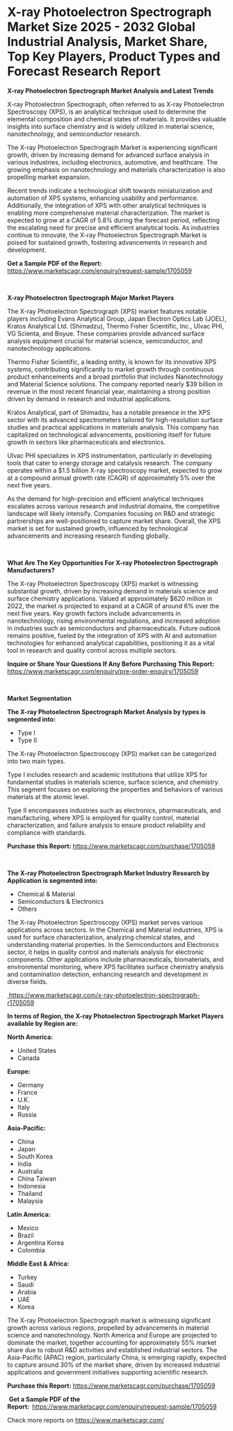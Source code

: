 <p><h1>X-ray Photoelectron Spectrograph Market Size 2025 - 2032 Global Industrial Analysis, Market Share, Top Key Players, Product Types and Forecast Research Report</h1></p><p><strong>X-ray Photoelectron Spectrograph Market Analysis and Latest Trends</strong></p>
<p><p>X-ray Photoelectron Spectrograph, often referred to as X-ray Photoelectron Spectroscopy (XPS), is an analytical technique used to determine the elemental composition and chemical states of materials. It provides valuable insights into surface chemistry and is widely utilized in material science, nanotechnology, and semiconductor research.</p><p>The X-ray Photoelectron Spectrograph Market is experiencing significant growth, driven by increasing demand for advanced surface analysis in various industries, including electronics, automotive, and healthcare. The growing emphasis on nanotechnology and materials characterization is also propelling market expansion. </p><p>Recent trends indicate a technological shift towards miniaturization and automation of XPS systems, enhancing usability and performance. Additionally, the integration of XPS with other analytical techniques is enabling more comprehensive material characterization. The market is expected to grow at a CAGR of 5.8% during the forecast period, reflecting the escalating need for precise and efficient analytical tools. As industries continue to innovate, the X-ray Photoelectron Spectrograph Market is poised for sustained growth, fostering advancements in research and development.</p></p>
<p><strong>Get a Sample PDF of the Report:&nbsp;</strong> <a href="https://www.marketscagr.com/enquiry/request-sample/1705059?utm_campaign=3099&utm_medium=2&utm_source=Github&utm_content=ia&utm_term=27032025&utm_id=x-ray-photoelectron-spectrograph">https://www.marketscagr.com/enquiry/request-sample/1705059</a></p>
<p>&nbsp;</p>
<p><strong>X-ray Photoelectron Spectrograph Major Market Players</strong></p>
<p><p>The X-ray Photoelectron Spectrograph (XPS) market features notable players including Evans Analytical Group, Japan Electron Optics Lab (JOEL), Kratos Analytical Ltd. (Shimadzu), Thermo Fisher Scientific, Inc., Ulvac PHI, VG Scienta, and Boyue. These companies provide advanced surface analysis equipment crucial for material science, semiconductor, and nanotechnology applications.</p><p>Thermo Fisher Scientific, a leading entity, is known for its innovative XPS systems, contributing significantly to market growth through continuous product enhancements and a broad portfolio that includes Nanotechnology and Material Science solutions. The company reported nearly $39 billion in revenue in the most recent financial year, maintaining a strong position driven by demand in research and industrial applications.</p><p>Kratos Analytical, part of Shimadzu, has a notable presence in the XPS sector with its advanced spectrometers tailored for high-resolution surface studies and practical applications in materials analysis. This company has capitalized on technological advancements, positioning itself for future growth in sectors like pharmaceuticals and electronics.</p><p>Ulvac PHI specializes in XPS instrumentation, particularly in developing tools that cater to energy storage and catalysis research. The company operates within a $1.5 billion X-ray spectroscopy market, expected to grow at a compound annual growth rate (CAGR) of approximately 5% over the next five years.</p><p>As the demand for high-precision and efficient analytical techniques escalates across various research and industrial domains, the competitive landscape will likely intensify. Companies focusing on R&D and strategic partnerships are well-positioned to capture market share. Overall, the XPS market is set for sustained growth, influenced by technological advancements and increasing research funding globally.</p></p>
<p>&nbsp;</p>
<p><strong>What Are The Key Opportunities For X-ray Photoelectron Spectrograph Manufacturers?</strong></p>
<p><p>The X-ray Photoelectron Spectroscopy (XPS) market is witnessing substantial growth, driven by increasing demand in materials science and surface chemistry applications. Valued at approximately $620 million in 2022, the market is projected to expand at a CAGR of around 6% over the next five years. Key growth factors include advancements in nanotechnology, rising environmental regulations, and increased adoption in industries such as semiconductors and pharmaceuticals. Future outlook remains positive, fueled by the integration of XPS with AI and automation technologies for enhanced analytical capabilities, positioning it as a vital tool in research and quality control across multiple sectors.</p></p>
<p><strong>Inquire or Share Your Questions If Any Before Purchasing This Report:</strong> <a href="https://www.marketscagr.com/enquiry/pre-order-enquiry/1705059?utm_campaign=3099&utm_medium=2&utm_source=Github&utm_content=ia&utm_term=27032025&utm_id=x-ray-photoelectron-spectrograph">https://www.marketscagr.com/enquiry/pre-order-enquiry/1705059</a></p>
<p>&nbsp;</p>
<p><strong>Market Segmentation</strong></p>
<p><strong>The X-ray Photoelectron Spectrograph Market Analysis by types is segmented into:</strong></p>
<p><ul><li>Type I</li><li>Type II</li></ul></p>
<p><p>The X-ray Photoelectron Spectroscopy (XPS) market can be categorized into two main types. </p><p>Type I includes research and academic institutions that utilize XPS for fundamental studies in materials science, surface science, and chemistry. This segment focuses on exploring the properties and behaviors of various materials at the atomic level.</p><p>Type II encompasses industries such as electronics, pharmaceuticals, and manufacturing, where XPS is employed for quality control, material characterization, and failure analysis to ensure product reliability and compliance with standards.</p></p>
<p><strong>Purchase this Report:&nbsp;</strong><a href="https://www.marketscagr.com/purchase/1705059?utm_campaign=3099&utm_medium=2&utm_source=Github&utm_content=ia&utm_term=27032025&utm_id=x-ray-photoelectron-spectrograph">https://www.marketscagr.com/purchase/1705059</a></p>
<p>&nbsp;</p>
<p><strong>The X-ray Photoelectron Spectrograph Market Industry Research by Application is segmented into:</strong></p>
<p><ul><li>Chemical & Material</li><li>Semiconductors & Electronics</li><li>Others</li></ul></p>
<p><p>The X-ray Photoelectron Spectroscopy (XPS) market serves various applications across sectors. In the Chemical and Material industries, XPS is used for surface characterization, analyzing chemical states, and understanding material properties. In the Semiconductors and Electronics sector, it helps in quality control and materials analysis for electronic components. Other applications include pharmaceuticals, biomaterials, and environmental monitoring, where XPS facilitates surface chemistry analysis and contamination detection, enhancing research and development in diverse fields.</p></p>
<p><a href="https://www.marketscagr.com/x-ray-photoelectron-spectrograph-r1705059?utm_campaign=3099&utm_medium=2&utm_source=Github&utm_content=ia&utm_term=27032025&utm_id=x-ray-photoelectron-spectrograph">&nbsp;https://www.marketscagr.com/x-ray-photoelectron-spectrograph-r1705059</a></p>
<p><strong>In terms of Region, the X-ray Photoelectron Spectrograph Market Players available by Region are:</strong></p>
<p>
    <p> <strong> North America: </strong>
        <ul>
            <li>United States</li>
            <li>Canada</li>
        </ul>
        </p> 
    <p> <strong> Europe: </strong>
        <ul>
            <li>Germany</li>
            <li>France</li>
            <li>U.K.</li>
            <li>Italy</li>
            <li>Russia</li>
        </ul>
        </p> 
    <p> <strong> Asia-Pacific: </strong>
        <ul>
            <li>China</li>
            <li>Japan</li>
            <li>South Korea</li>
            <li>India</li>
            <li>Australia</li>
            <li>China Taiwan</li>
            <li>Indonesia</li>
            <li>Thailand</li>
            <li>Malaysia</li>
        </ul>
        </p> 
    <p> <strong> Latin America: </strong>
        <ul>
            <li>Mexico</li>
            <li>Brazil</li>
            <li>Argentina Korea</li>
            <li>Colombia</li>
        </ul>
        </p> 
    <p> <strong> Middle East & Africa: </strong>
        <ul>
            <li>Turkey</li>
            <li>Saudi</li>
            <li>Arabia</li>
            <li>UAE</li>
            <li>Korea</li>
        </ul>
    </p>
    </p>
<p><p>The X-ray Photoelectron Spectrograph market is witnessing significant growth across various regions, propelled by advancements in material science and nanotechnology. North America and Europe are projected to dominate the market, together accounting for approximately 55% market share due to robust R&D activities and established industrial sectors. The Asia-Pacific (APAC) region, particularly China, is emerging rapidly, expected to capture around 30% of the market share, driven by increased industrial applications and government initiatives supporting scientific research.</p></p>
<p><strong>Purchase this Report: </strong><a href="https://www.marketscagr.com/purchase/1705059?utm_campaign=3099&utm_medium=2&utm_source=Github&utm_content=ia&utm_term=27032025&utm_id=x-ray-photoelectron-spectrograph">https://www.marketscagr.com/purchase/1705059</a></p>
<p>&nbsp;<strong>Get a Sample PDF of the Report:&nbsp;&nbsp;</strong><a href="https://www.marketscagr.com/enquiry/request-sample/1705059?utm_campaign=3099&utm_medium=2&utm_source=Github&utm_content=ia&utm_term=27032025&utm_id=x-ray-photoelectron-spectrograph">https://www.marketscagr.com/enquiry/request-sample/1705059</a></p>
<p><strong></strong></p>
<p>Check more reports on <a href="https://www.marketscagr.com/?utm_campaign=3099&utm_medium=2&utm_source=Github&utm_content=ia&utm_term=27032025&utm_id=x-ray-photoelectron-spectrograph">https://www.marketscagr.com/</a></p>